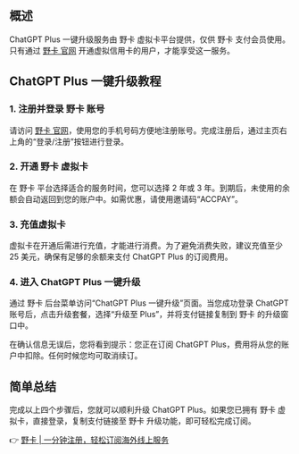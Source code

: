## 概述
ChatGPT Plus 一键升级服务由 野卡 虚拟卡平台提供，仅供 野卡 支付会员使用。只有通过 [野卡 官网](https://bit.ly/bewildcard) 开通虚拟信用卡的用户，才能享受这一服务。

## ChatGPT Plus 一键升级教程

### 1. 注册并登录 野卡 账号
请访问 [野卡 官网](https://bit.ly/bewildcard)，使用您的手机号码方便地注册账号。完成注册后，通过主页右上角的“登录/注册”按钮进行登录。

### 2. 开通 野卡 虚拟卡
在 野卡 平台选择适合的服务时间，您可以选择 2 年或 3 年。到期后，未使用的余额会自动返回到您的账户中。如需优惠，请使用邀请码“ACCPAY”。

### 3. 充值虚拟卡
虚拟卡在开通后需进行充值，才能进行消费。为了避免消费失败，建议充值至少 25 美元，确保有足够的余额来支付 ChatGPT Plus 的订阅费用。

### 4. 进入 ChatGPT Plus 一键升级
通过 野卡 后台菜单访问“ChatGPT Plus 一键升级”页面。当您成功登录 ChatGPT 账号后，点击升级套餐，选择“升级至 Plus”，并将支付链接复制到 野卡 的升级窗口中。

在确认信息无误后，您将看到提示：您正在订阅 ChatGPT Plus，费用将从您的账户中扣除。任何时候您均可取消续订。

## 简单总结
完成以上四个步骤后，您就可以顺利升级 ChatGPT Plus。如果您已拥有 野卡 虚拟卡，直接登录，复制支付链接至 野卡 升级功能，即可轻松完成订阅。 

👉 [野卡 | 一分钟注册，轻松订阅海外线上服务](https://bit.ly/bewildcard)